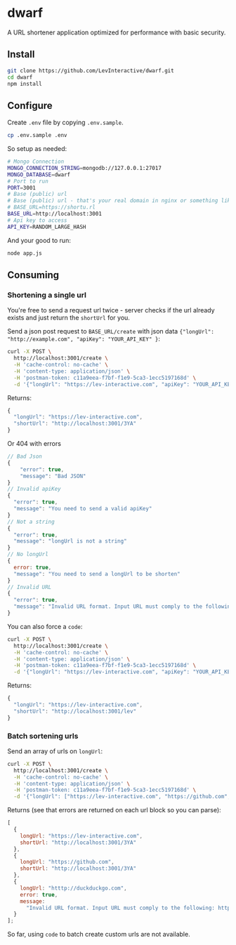 # dwarf

A URL shortener application optimized for performance with basic security.

## Install

```bash
git clone https://github.com/LevInteractive/dwarf.git
cd dwarf
npm install
```

## Configure

Create `.env` file by copying `.env.sample`.

```bash
cp .env.sample .env
```

So setup as needed:

```bash
# Mongo Connection
MONGO_CONNECTION_STRING=mongodb://127.0.0.1:27017
MONGO_DATABASE=dwarf
# Port to run
PORT=3001
# Base (public) url
# Base (public) url - that's your real domain in nginx or something like that
# BASE_URL=https://shortu.rl
BASE_URL=http://localhost:3001
# Api key to access
API_KEY=RANDOM_LARGE_HASH
```

And your good to run:

```bash
node app.js
```

## Consuming

### Shortening a single url

You're free to send a request url twice - server checks if the url already
exists and just return the `shortUrl` for you.

Send a json post request to `BASE_URL/create` with json data
`{"longUrl": "http://example.com", "apiKey": "YOUR_API_KEY" }`:

```bash
curl -X POST \
  http://localhost:3001/create \
  -H 'cache-control: no-cache' \
  -H 'content-type: application/json' \
  -H 'postman-token: c11a9eea-f7bf-f1e9-5ca3-1ecc5197168d' \
  -d '{"longUrl": "https://lev-interactive.com", "apiKey": "YOUR_API_KEY"}'
```

Returns:

```javascript
{
  "longUrl": "https://lev-interactive.com",
  "shortUrl": "http://localhost:3001/3YA"
}
```

Or 404 with errors

```javascript
// Bad Json
{
    "error": true,
    "message": "Bad JSON"
}
// Invalid apiKey
{
  "error": true,
  "message": "You need to send a valid apiKey"
}
// Not a string
{
  "error": true,
  "message": "longUrl is not a string"
}
// No longUrl
{
  error: true,
  "message": "You need to send a longUrl to be shorten"
}
// Invalid URL
{
  "error": true,
  "message": "Invalid URL format. Input URL must comply to the following: http(s)://(www.)domain.ext(/)(path)"
}
```

You can also force a `code`:

```bash
curl -X POST \
  http://localhost:3001/create \
  -H 'cache-control: no-cache' \
  -H 'content-type: application/json' \
  -H 'postman-token: c11a9eea-f7bf-f1e9-5ca3-1ecc5197168d' \
  -d '{"longUrl": "https://lev-interactive.com", "apiKey": "YOUR_API_KEY", "code": "lev"}'
```

Returns:

```javascript
{
  "longUrl": "https://lev-interactive.com",
  "shortUrl": "http://localhost:3001/lev"
}
```

### Batch sortening urls

Send an array of urls on `longUrl`:

```bash
curl -X POST \
  http://localhost:3001/create \
  -H 'cache-control: no-cache' \
  -H 'content-type: application/json' \
  -H 'postman-token: c11a9eea-f7bf-f1e9-5ca3-1ecc5197168d' \
  -d '{"longUrl": ["https://lev-interactive.com", "https://github.com", "htttp://duckduckgo.com"], "apiKey": "YOUR_API_KEY"}'
```

Returns (see that errors are returned on each url block so you can parse):

```javascript
[
  {
    longUrl: "https://lev-interactive.com",
    shortUrl: "http://localhost:3001/3YA"
  },
  {
    longUrl: "https://github.com",
    shortUrl: "http://localhost:3001/3YA"
  },
  {
    longUrl: "htttp://duckduckgo.com",
    error: true,
    message:
      "Invalid URL format. Input URL must comply to the following: http(s)://(www.)domain.ext(/)(path)"
  }
];
```

So far, using `code` to batch create custom urls are not available.
